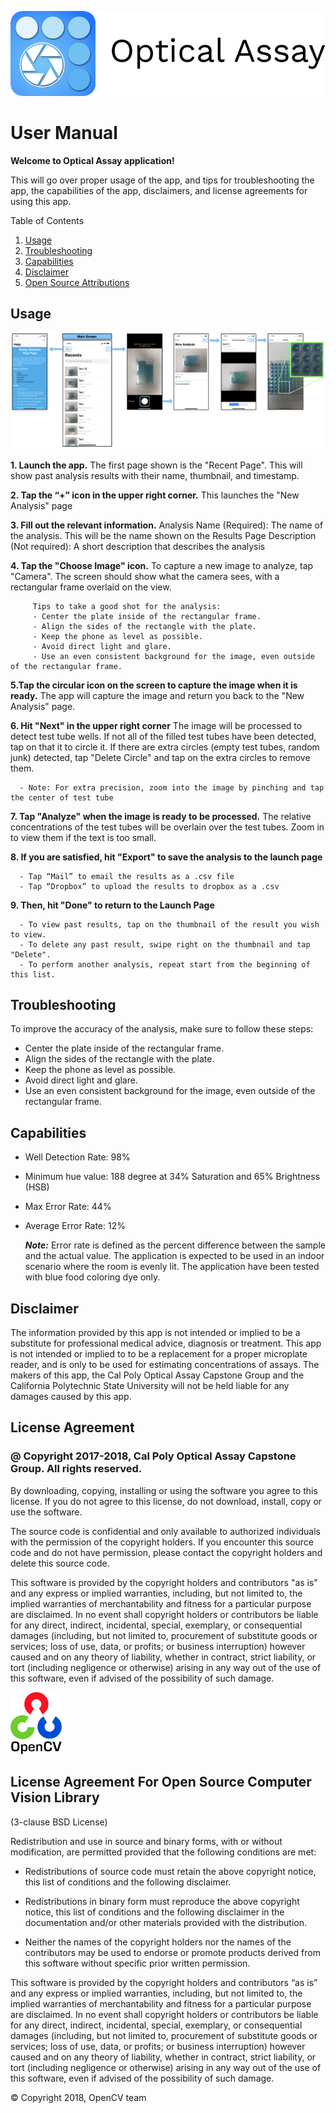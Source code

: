 ![Alt text](Logo.png "Title")
# User Manual


**Welcome to Optical Assay application!**

This will go over proper usage of the app, and tips for troubleshooting the app, the capabilities of the app, disclaimers, and license agreements for using this app.

Table of Contents
1. [Usage](#usage)
2. [Troubleshooting](#troubleshooting)
3. [Capabilities](#capabilities)
4. [Disclaimer](#Disclaimer)
5. [Open Source Attributions](#attributions)

## Usage

![Alt text](flow.png "flow")

**1. Launch the app.** The first page shown is the "Recent Page". This will show past analysis results with their name, thumbnail, and timestamp.

**2. Tap the “+” icon in the upper right corner.** This launches the "New Analysis" page

**3. Fill out the relevant information.** Analysis Name (Required): The name of the analysis. This will be the name shown on the Results Page Description (Not required): A short description that describes the analysis

**4. Tap the "Choose Image" icon.** To capture a new image to analyze, tap "Camera". The screen should show what the camera sees, with a rectangular frame overlaid on the view.

         Tips to take a good shot for the analysis:
         - Center the plate inside of the rectangular frame.
         - Align the sides of the rectangle with the plate.
         - Keep the phone as level as possible.
         - Avoid direct light and glare.
         - Use an even consistent background for the image, even outside of the rectangular frame.

**5.Tap the circular icon on the screen to capture the image when it is ready.** The app will capture the image and return you back to the "New Analysis" page.

**6. Hit "Next" in the upper right corner** The image will be processed to detect test tube wells. If not all of the filled test tubes have been detected, tap on that it to circle it. If there are extra circles (empty test tubes, random junk) detected, tap "Delete Circle" and tap on the extra circles to remove them.

      - Note: For extra precision, zoom into the image by pinching and tap the center of test tube

**7. Tap "Analyze" when the image is ready to be processed.** The relative concentrations of the test tubes will be overlain over the test tubes. Zoom in to view them if the text is too small.

**8. If you are satisfied, hit "Export" to save the analysis to the launch page**

      - Tap “Mail” to email the results as a .csv file
      - Tap “Dropbox” to upload the results to dropbox as a .csv

**9. Then, hit "Done" to return to the Launch Page**

      - To view past results, tap on the thumbnail of the result you wish to view.
      - To delete any past result, swipe right on the thumbnail and tap "Delete".
      - To perform another analysis, repeat start from the beginning of this list.

## Troubleshooting
To improve the accuracy of the analysis, make sure to follow these steps:

-  Center the plate inside of the rectangular frame.
-  Align the sides of the rectangle with the plate.
-  Keep the phone as level as possible.
-  Avoid direct light and glare.
-  Use an even consistent background for the image, even outside of the rectangular frame.

## Capabilities
-  Well Detection Rate: 98%
-  Minimum hue value: 188 degree at 34% Saturation and 65% Brightness (HSB)
-  Max Error Rate: 44%
-  Average Error Rate: 12%

      ***Note:***
      Error rate is defined as the percent difference between the sample and the actual value.
      The application is expected to be used in an indoor scenario where the room is evenly lit.
      The application have been tested with blue food coloring dye only.

## Disclaimer
The information provided by this app is not intended or implied to be a substitute for professional medical advice, diagnosis or treatment. This app is not intended or implied to to be a replacement for a proper microplate reader, and is only to be used for estimating concentrations of assays. The makers of this app, the Cal Poly Optical Assay Capstone Group and the California Polytechnic State University will not be held liable for any damages caused by this app.

## License Agreement
### @ Copyright 2017-2018, Cal Poly Optical Assay Capstone Group. All rights reserved.

By downloading, copying, installing or using the software you agree to this license. If you do not agree to this license, do not download, install, copy or use the software.

The source code is confidential and only available to authorized individuals with the permission of the copyright holders. If you encounter this source code and do not have permission, please contact the copyright holders and delete this source code.

This software is provided by the copyright holders and contributors "as is" and any express or implied warranties, including, but not limited to, the implied warranties of merchantability and fitness for a particular purpose are disclaimed. In no event shall copyright holders or contributors be liable for any direct, indirect, incidental, special, exemplary, or consequential damages (including, but not limited to, procurement of substitute goods or services; loss of use, data, or profits; or business interruption) however caused and on any theory of liability, whether in contract, strict liability, or tort (including negligence or otherwise) arising in any way out of the use of this software, even if advised of the possibility of such damage.

![Alt text](OpenCVLogo.png "Title")
## License Agreement For Open Source Computer Vision Library

(3-clause BSD License)

Redistribution and use in source and binary forms, with or without modification, are permitted provided that the following conditions are met:

- Redistributions of source code must retain the above copyright notice, this list of conditions and the following disclaimer.

- Redistributions in binary form must reproduce the above copyright notice, this list of conditions and the following disclaimer in the documentation and/or other materials provided with the distribution.

- Neither the names of the copyright holders nor the names of the contributors may be used to endorse or promote products derived from this software without specific prior written permission.

This software is provided by the copyright holders and contributors “as is” and any express or implied warranties, including, but not limited to, the implied warranties of merchantability and fitness for a particular purpose are disclaimed. In no event shall copyright holders or contributors be liable for any direct, indirect, incidental, special, exemplary, or consequential damages (including, but not limited to, procurement of substitute goods or services; loss of use, data, or profits; or business interruption) however caused and on any theory of liability, whether in contract, strict liability, or tort (including negligence or otherwise) arising in any way out of the use of this software, even if advised of the possibility of such damage.

© Copyright 2018, OpenCV team
